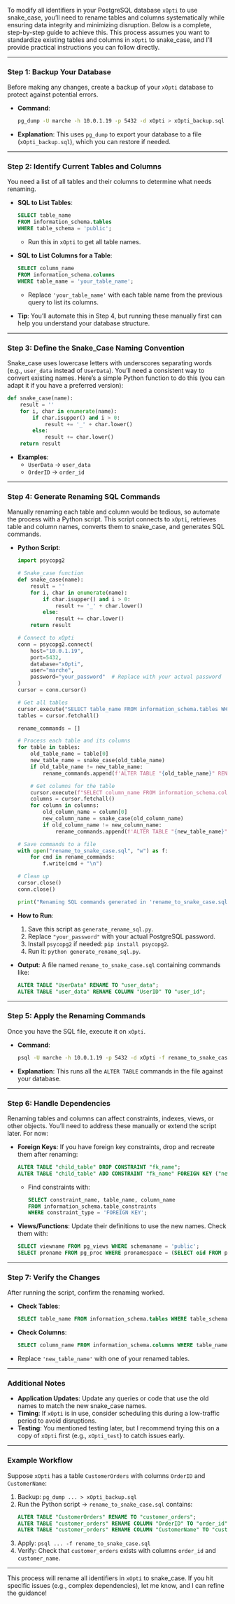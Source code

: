 To modify all identifiers in your PostgreSQL database `xOpti` to use snake_case, you’ll need to rename tables and columns systematically while ensuring data integrity and minimizing disruption. Below is a complete, step-by-step guide to achieve this. This process assumes you want to standardize existing tables and columns in `xOpti` to snake_case, and I’ll provide practical instructions you can follow directly.

---

### Step 1: Backup Your Database
Before making any changes, create a backup of your `xOpti` database to protect against potential errors.

- **Command**:
  ```bash
  pg_dump -U marche -h 10.0.1.19 -p 5432 -d xOpti > xOpti_backup.sql
  ```
- **Explanation**: This uses `pg_dump` to export your database to a file (`xOpti_backup.sql`), which you can restore if needed.

---

### Step 2: Identify Current Tables and Columns
You need a list of all tables and their columns to determine what needs renaming.

- **SQL to List Tables**:
  ```sql
  SELECT table_name 
  FROM information_schema.tables 
  WHERE table_schema = 'public';
  ```
  - Run this in `xOpti` to get all table names.

- **SQL to List Columns for a Table**:
  ```sql
  SELECT column_name 
  FROM information_schema.columns 
  WHERE table_name = 'your_table_name';
  ```
  - Replace `'your_table_name'` with each table name from the previous query to list its columns.

- **Tip**: You’ll automate this in Step 4, but running these manually first can help you understand your database structure.

---

### Step 3: Define the Snake_Case Naming Convention
Snake_case uses lowercase letters with underscores separating words (e.g., `user_data` instead of `UserData`). You’ll need a consistent way to convert existing names. Here’s a simple Python function to do this (you can adapt it if you have a preferred version):

```python
def snake_case(name):
    result = ''
    for i, char in enumerate(name):
        if char.isupper() and i > 0:
            result += '_' + char.lower()
        else:
            result += char.lower()
    return result
```

- **Examples**:
  - `UserData` → `user_data`
  - `OrderID` → `order_id`

---

### Step 4: Generate Renaming SQL Commands
Manually renaming each table and column would be tedious, so automate the process with a Python script. This script connects to `xOpti`, retrieves table and column names, converts them to snake_case, and generates SQL commands.

- **Python Script**:
  ```python
  import psycopg2

  # Snake_case function
  def snake_case(name):
      result = ''
      for i, char in enumerate(name):
          if char.isupper() and i > 0:
              result += '_' + char.lower()
          else:
              result += char.lower()
      return result

  # Connect to xOpti
  conn = psycopg2.connect(
      host="10.0.1.19",
      port=5432,
      database="xOpti",
      user="marche",
      password="your_password"  # Replace with your actual password
  )
  cursor = conn.cursor()

  # Get all tables
  cursor.execute("SELECT table_name FROM information_schema.tables WHERE table_schema = 'public';")
  tables = cursor.fetchall()

  rename_commands = []

  # Process each table and its columns
  for table in tables:
      old_table_name = table[0]
      new_table_name = snake_case(old_table_name)
      if old_table_name != new_table_name:
          rename_commands.append(f'ALTER TABLE "{old_table_name}" RENAME TO "{new_table_name}";')

      # Get columns for the table
      cursor.execute(f"SELECT column_name FROM information_schema.columns WHERE table_name = '{old_table_name}';")
      columns = cursor.fetchall()
      for column in columns:
          old_column_name = column[0]
          new_column_name = snake_case(old_column_name)
          if old_column_name != new_column_name:
              rename_commands.append(f'ALTER TABLE "{new_table_name}" RENAME COLUMN "{old_column_name}" TO "{new_column_name}";')

  # Save commands to a file
  with open("rename_to_snake_case.sql", "w") as f:
      for cmd in rename_commands:
          f.write(cmd + "\n")

  # Clean up
  cursor.close()
  conn.close()

  print("Renaming SQL commands generated in 'rename_to_snake_case.sql'")
  ```

- **How to Run**:
  1. Save this script as `generate_rename_sql.py`.
  2. Replace `"your_password"` with your actual PostgreSQL password.
  3. Install `psycopg2` if needed: `pip install psycopg2`.
  4. Run it: `python generate_rename_sql.py`.

- **Output**: A file named `rename_to_snake_case.sql` containing commands like:
  ```sql
  ALTER TABLE "UserData" RENAME TO "user_data";
  ALTER TABLE "user_data" RENAME COLUMN "UserID" TO "user_id";
  ```

---

### Step 5: Apply the Renaming Commands
Once you have the SQL file, execute it on `xOpti`.

- **Command**:
  ```bash
  psql -U marche -h 10.0.1.19 -p 5432 -d xOpti -f rename_to_snake_case.sql
  ```
- **Explanation**: This runs all the `ALTER TABLE` commands in the file against your database.

---

### Step 6: Handle Dependencies
Renaming tables and columns can affect constraints, indexes, views, or other objects. You’ll need to address these manually or extend the script later. For now:

- **Foreign Keys**: If you have foreign key constraints, drop and recreate them after renaming:
  ```sql
  ALTER TABLE "child_table" DROP CONSTRAINT "fk_name";
  ALTER TABLE "child_table" ADD CONSTRAINT "fk_name" FOREIGN KEY ("new_column_name") REFERENCES "new_parent_table" ("new_column_name");
  ```
  - Find constraints with:
    ```sql
    SELECT constraint_name, table_name, column_name 
    FROM information_schema.table_constraints 
    WHERE constraint_type = 'FOREIGN KEY';
    ```

- **Views/Functions**: Update their definitions to use the new names. Check them with:
  ```sql
  SELECT viewname FROM pg_views WHERE schemaname = 'public';
  SELECT proname FROM pg_proc WHERE pronamespace = (SELECT oid FROM pg_namespace WHERE nspname = 'public');
  ```

---

### Step 7: Verify the Changes
After running the script, confirm the renaming worked.

- **Check Tables**:
  ```sql
  SELECT table_name FROM information_schema.tables WHERE table_schema = 'public';
  ```
- **Check Columns**:
  ```sql
  SELECT column_name FROM information_schema.columns WHERE table_name = 'new_table_name';
  ```
- Replace `'new_table_name'` with one of your renamed tables.

---

### Additional Notes
- **Application Updates**: Update any queries or code that use the old names to match the new snake_case names.
- **Timing**: If `xOpti` is in use, consider scheduling this during a low-traffic period to avoid disruptions.
- **Testing**: You mentioned testing later, but I recommend trying this on a copy of `xOpti` first (e.g., `xOpti_test`) to catch issues early.

---

### Example Workflow
Suppose `xOpti` has a table `CustomerOrders` with columns `OrderID` and `CustomerName`:
1. Backup: `pg_dump ... > xOpti_backup.sql`
2. Run the Python script → `rename_to_snake_case.sql` contains:
   ```sql
   ALTER TABLE "CustomerOrders" RENAME TO "customer_orders";
   ALTER TABLE "customer_orders" RENAME COLUMN "OrderID" TO "order_id";
   ALTER TABLE "customer_orders" RENAME COLUMN "CustomerName" TO "customer_name";
   ```
3. Apply: `psql ... -f rename_to_snake_case.sql`
4. Verify: Check that `customer_orders` exists with columns `order_id` and `customer_name`.

---

This process will rename all identifiers in `xOpti` to snake_case. If you hit specific issues (e.g., complex dependencies), let me know, and I can refine the guidance!
